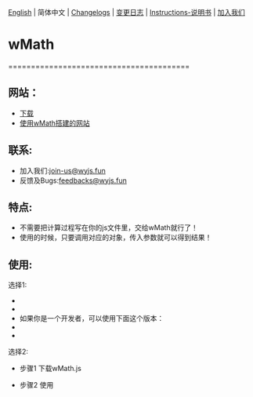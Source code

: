 [English](./README.md) | 简体中文 | [Changelogs](./ChangeLogs_EN.md) | [变更日志](ChangeLogs_CN.md) | [Instructions-说明书](./Instructions-说明书.md) | [加入我们](./Join-Us.md)


# wMath
========================================
## 网站：

- [下载](https://api.wyjs.fun/)
- [使用wMath搭建的网站](https://wmath-example.wyjs.fun)

## 联系:
- 加入我们:join-us@wyjs.fun
- 反馈及Bugs:feedbacks@wyjs.fun

## 特点:

  - 不需要把计算过程写在你的js文件里，交给wMath就行了！
  - 使用的时候，只要调用对应的对象，传入参数就可以得到结果！

## 使用:

选择1: 
  - <script src="https://raw.githack.com/Wuyingqwq/wMath/main/Builds/Latest/wMath-Default-1.3.8.js"> </script> 
  - <script src="http://wyjs.fun/wmath/algebra-0.2.4.min.js"> </script> 
  - 如果你是一个开发者，可以使用下面这个版本：
  - <script src="https://raw.githack.com/Wuyingqwq/wMath/main/Builds/Latest/wMath-Debug-1.3.8.js"> </script> 
  - <script src="http://wyjs.fun/wmath/algebra-0.2.4.min.js"> </script> 

选择2: 

  - 步骤1 下载wMath.js 

  - 步骤2 使用<script>标签引入wMath.js
  

  
## 注意事项：
  - 使用 eq 对象时，必须引入 Algebra.js。
  - Algebra.js:https://github.com/nicolewhite/algebra.js
